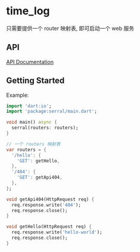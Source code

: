 # time_log

只需要提供一个 router 映射表, 即可启动一个 web 服务

## API

[API Documentation](https://pub.dev/documentation/serral/latest/serral/serral-library.html)

## Getting Started

Example:

```dart
import 'dart:io';
import 'package:serral/main.dart';

void main() async {
  serral(routers: routers);
}

// 一个 routers 映射表
var routers = {
  '/hello': {
    'GET': getHello,
  },
  '/404': {
    'GET': getApi404,
  },
};

void getApi404(HttpRequest req) {
  req.response.write('404');
  req.response.close();
}

void getHello(HttpRequest req) {
  req.response.write('hello-world');
  req.response.close();
}
```
